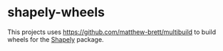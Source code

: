 shapely-wheels
==============

This projects uses https://github.com/matthew-brett/multibuild to build wheels
for the [Shapely](https://github.com/Toblerity/Shapely) package.
